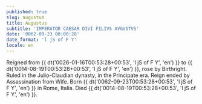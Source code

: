 ```yaml
---
published: true
slug: augustus
title: Augustus
subtitle: 'IMPERATOR CAESAR DIVI FILIVS AVGVSTVS'
date: '0062-09-23 00:00:28'
date_format: 'l jS of F Y'
locale: en
---
```


Reigned from {{ dt('0026-01-16T00:53:28+00:53', 'l jS of F Y', 'en') }} to {{ dt('0014-08-19T00:53:28+00:53', 'l jS of F Y', 'en') }}, rose by Birthright. Ruled in the Julio-Claudian dynasty, in the Principate era. Reign ended by Assassination from Wife. Born {{ dt('0062-09-23T00:53:28+00:53', 'l jS of F Y', 'en') }} in Rome, Italia. Died {{ dt('0014-08-19T00:53:28+00:53', 'l jS of F Y', 'en') }}.
